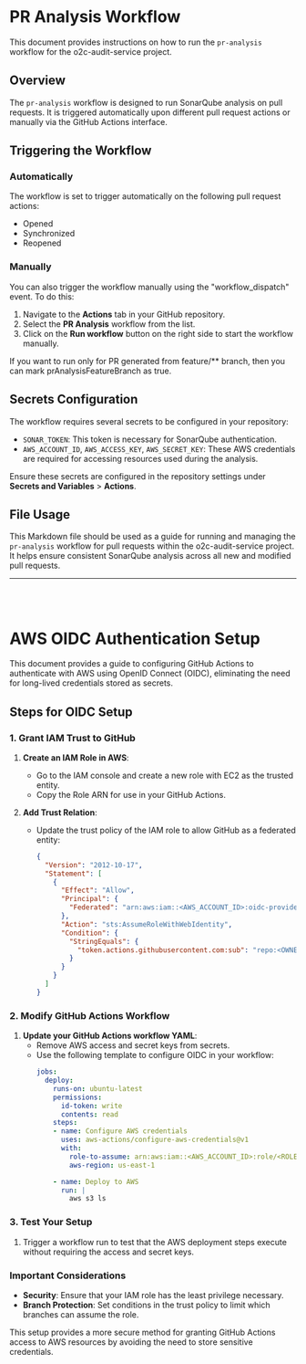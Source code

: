 
# PR Analysis Workflow

This document provides instructions on how to run the `pr-analysis` workflow for the o2c-audit-service project.

## Overview

The `pr-analysis` workflow is designed to run SonarQube analysis on pull requests. It is triggered automatically upon different pull request actions or manually via the GitHub Actions interface.

## Triggering the Workflow

### Automatically

The workflow is set to trigger automatically on the following pull request actions:
- Opened
- Synchronized
- Reopened

### Manually

You can also trigger the workflow manually using the "workflow_dispatch" event. To do this:
1. Navigate to the **Actions** tab in your GitHub repository.
2. Select the **PR Analysis** workflow from the list.
3. Click on the **Run workflow** button on the right side to start the workflow manually.

If you want to run only for PR generated from feature/** branch, then you can mark prAnalysisFeatureBranch as true.

## Secrets Configuration

The workflow requires several secrets to be configured in your repository:
- `SONAR_TOKEN`: This token is necessary for SonarQube authentication.
- `AWS_ACCOUNT_ID`, `AWS_ACCESS_KEY`, `AWS_SECRET_KEY`: These AWS credentials are required for accessing resources used during the analysis.

Ensure these secrets are configured in the repository settings under **Secrets and Variables** > **Actions**.

## File Usage

This Markdown file should be used as a guide for running and managing the `pr-analysis` workflow for pull requests within the o2c-audit-service project. It helps ensure consistent SonarQube analysis across all new and modified pull requests.

--- 

<br> <br>
# AWS OIDC Authentication Setup

This document provides a guide to configuring GitHub Actions to authenticate with AWS using OpenID Connect (OIDC), eliminating the need for long-lived credentials stored as secrets.

## Steps for OIDC Setup

### 1. Grant IAM Trust to GitHub

1. **Create an IAM Role in AWS**:
   - Go to the IAM console and create a new role with EC2 as the trusted entity.
   - Copy the Role ARN for use in your GitHub Actions.

2. **Add Trust Relation**:
   - Update the trust policy of the IAM role to allow GitHub as a federated entity:
     ```json
     {
       "Version": "2012-10-17",
       "Statement": [
         {
           "Effect": "Allow",
           "Principal": {
             "Federated": "arn:aws:iam::<AWS_ACCOUNT_ID>:oidc-provider/token.actions.githubusercontent.com"
           },
           "Action": "sts:AssumeRoleWithWebIdentity",
           "Condition": {
             "StringEquals": {
               "token.actions.githubusercontent.com:sub": "repo:<OWNER>/<REPO>:ref:refs/heads/<BRANCH>"
             }
           }
         }
       ]
     }
     ```

### 2. Modify GitHub Actions Workflow

1. **Update your GitHub Actions workflow YAML**:
   - Remove AWS access and secret keys from secrets.
   - Use the following template to configure OIDC in your workflow:
     ```yaml
     jobs:
       deploy:
         runs-on: ubuntu-latest
         permissions:
           id-token: write
           contents: read
         steps:
         - name: Configure AWS credentials
           uses: aws-actions/configure-aws-credentials@v1
           with:
             role-to-assume: arn:aws:iam::<AWS_ACCOUNT_ID>:role/<ROLE_NAME>
             aws-region: us-east-1
     
         - name: Deploy to AWS
           run: |
             aws s3 ls
     ```

### 3. Test Your Setup

1. Trigger a workflow run to test that the AWS deployment steps execute without requiring the access and secret keys.

### Important Considerations

- **Security**: Ensure that your IAM role has the least privilege necessary.
- **Branch Protection**: Set conditions in the trust policy to limit which branches can assume the role.

This setup provides a more secure method for granting GitHub Actions access to AWS resources by avoiding the need to store sensitive credentials.

